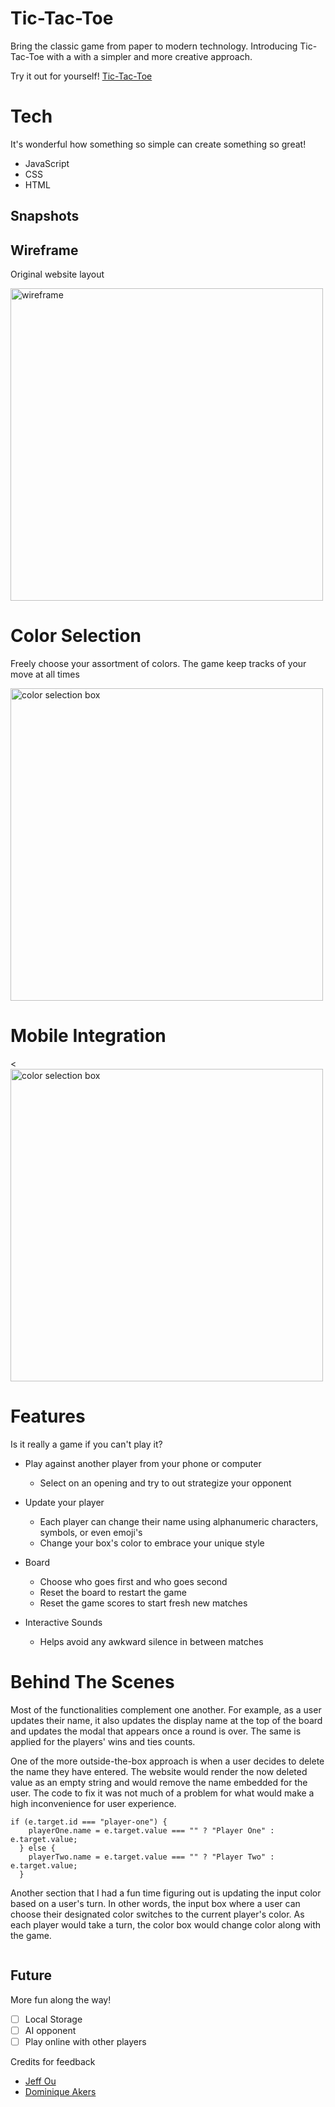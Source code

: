 # Tic-Tac-Toe

Bring the classic game from paper to modern technology. Introducing Tic-Tac-Toe with a with a simpler and more creative approach.


Try it out for yourself! [Tic-Tac-Toe](https://kbarrios.dev/tic-tac-toe/)

# Tech

It's wonderful how something so simple can create something so great!

- JavaScript
- CSS
- HTML

## **Snapshots**
## Wireframe
Original website layout

<img width="500" alt="wireframe" src="./media/tic-tac-toe_wireframe.png">

# Color Selection
Freely choose your assortment of colors. The game keep tracks of your move at all times

<img width="500" alt="color selection box" src="./media/color_selection.png">

# Mobile Integration

<<img width="500" alt="color selection box" src="./media/mobile_view.png">

# Features
Is it really a game if you can't play it?

- Play against another player from your phone or computer
    - Select on an opening and try to out strategize your opponent

- Update your player
    - Each player can change their name using alphanumeric characters, symbols, or even emoji's
    - Change your box's color to embrace your unique style

- Board
    - Choose who goes first and who goes second
    - Reset the board to restart the game
    - Reset the game scores to start fresh new matches

- Interactive Sounds
    - Helps avoid any awkward silence in between matches

# Behind The Scenes
Most of the functionalities complement one another. For example, as a user updates their name, it also updates the display name at the top of the board and updates the modal that appears once a round is over. The same is applied for the players' wins and ties counts.

One of the more outside-the-box approach is when a user decides to delete the name they have entered. The website would render the now deleted value as an empty string and would remove the name embedded for the user. The code to fix it was not much of a problem for what would make a high inconvenience for user experience.

```
if (e.target.id === "player-one") {
    playerOne.name = e.target.value === "" ? "Player One" : e.target.value;
  } else {
    playerTwo.name = e.target.value === "" ? "Player Two" : e.target.value;
  }
```

Another section that I had a fun time figuring out is updating the input color based on a user's turn. In other words, the input box where a user can choose their designated color switches to the current player's color. As each player would take a turn, the color box would change color along with the game.
```

```

## Future
More fun along the way!
- [ ] Local Storage
- [ ] AI opponent
- [ ] Play online with other players

Credits for feedback
- [Jeff Ou](https://github.com/pophero110)
- [Dominique Akers](https://github.com/Dommy99)
